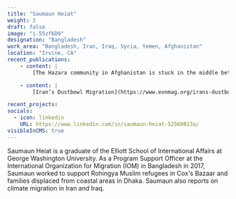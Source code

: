 ```yaml
---
title: "Saumaun Heiat"
weight: 3
draft: false
image: "i-55zf6D9"
designation: "Bangladesh"
work_area: "Bangladesh, Iran, Iraq, Syria, Yemen, Afghanistan"
location: "Irvine, CA"
recent_publications:
    - content: |
        [The Hazara community in Afghanistan is stuck in the middle between Iran and the Taliban](https://www.atlanticcouncil.org/blogs/iransource/the-hazara-community-in-afghanistan-is-stuck-in-the-middle-between-iran-and-the-taliban/), Atlantic Council

    - content: |
        [Iran’s Dustbowl Migration](https://www.eonmag.org/irans-dustbowl-migration/), Eon Magazine 

recent_projects:
socials:
  - icon: linkedin
    URL: https://www.linkedin.com/in/saumaun-heiat-52560013a/
visibleInCMS: true
---
```


Saumaun Heiat is a graduate of the Elliott School of International Affairs at George Washington University. As a Program Support Officer at the International Organization for Migration (IOM) in Bangladesh in 2017, Saumaun worked to support Rohingya Muslim refugees in Cox's Bazaar and families displaced from coastal areas in Dhaka. Saumaun also reports on climate migration in Iran and Iraq. 
